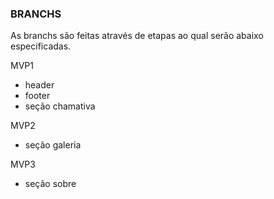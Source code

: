 ### BRANCHS
As branchs são feitas através de etapas ao qual serão abaixo especificadas.

MVP1
  - header
  - footer
  - seção chamativa

MVP2
  - seção galeria

MVP3
  - seção sobre